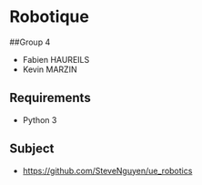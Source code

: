 # Robotique
##Group 4
- Fabien HAUREILS
- Kevin MARZIN

## Requirements
- Python 3

## Subject
- https://github.com/SteveNguyen/ue_robotics
